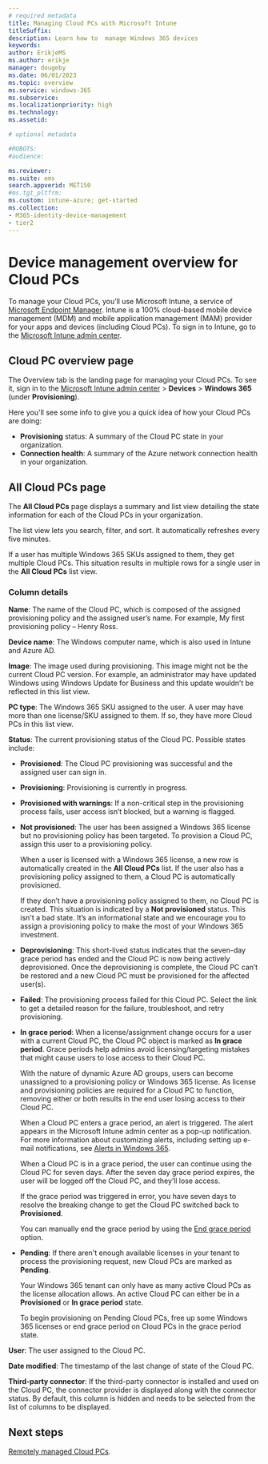 ```yaml
---
# required metadata
title: Managing Cloud PCs with Microsoft Intune
titleSuffix:
description: Learn how to  manage Windows 365 devices
keywords:
author: ErikjeMS  
ms.author: erikje
manager: dougeby
ms.date: 06/01/2023
ms.topic: overview
ms.service: windows-365
ms.subservice:
ms.localizationpriority: high
ms.technology:
ms.assetid: 

# optional metadata

#ROBOTS:
#audience:

ms.reviewer: 
ms.suite: ems
search.appverid: MET150
#ms.tgt_pltfrm:
ms.custom: intune-azure; get-started
ms.collection:
- M365-identity-device-management
- tier2
---
```


# Device management overview for Cloud PCs

To manage your Cloud PCs, you’ll use Microsoft Intune, a service of [Microsoft Endpoint Manager](https://admin.microsoft.com/). Intune is a 100% cloud-based mobile device management (MDM) and mobile application management (MAM) provider for your apps and devices (including Cloud PCs). To sign in to Intune, go to the [Microsoft Intune admin center](https://go.microsoft.com/fwlink/?linkid=2109431).

## Cloud PC overview page

The Overview tab is the landing page for managing your Cloud PCs. To see it, sign in to the [Microsoft Intune admin center](https://go.microsoft.com/fwlink/?linkid=2109431) > **Devices** > **Windows 365** (under **Provisioning**).

Here you'll see some info to give you a quick idea of how your Cloud PCs are doing:

- **Provisioning** status: A summary of the Cloud PC state in your organization.
- **Connection health**:  A summary of the Azure network connection health in your organization.  

## All Cloud PCs page

The **All Cloud PCs** page displays a summary and list view detailing the state information for each of the Cloud PCs in your organization.

The list view lets you search, filter, and sort. It automatically refreshes every five minutes.

If a user has multiple Windows 365 SKUs assigned to them, they get multiple Cloud PCs. This situation results in multiple rows for a single user in the **All Cloud PCs** list view.

### Column details

**Name**: The name of the Cloud PC, which is composed of the assigned provisioning policy and the assigned user’s name. For example, My first provisioning policy – Henry Ross.

**Device name**: The Windows computer name, which is also used in Intune and Azure AD.

**Image**: The image used during provisioning. This image might not be the current Cloud PC version. For example, an administrator may have updated Windows using Windows Update for Business and this update wouldn’t be reflected in this list view.  

**PC type**: The Windows 365 SKU assigned to the user. A user may have more than one license/SKU assigned to them. If so, they have more Cloud PCs in this list view.  

**Status**: The current provisioning status of the Cloud PC. Possible states include:
  
- **Provisioned**: The Cloud PC provisioning was successful and the assigned user can sign in.
- **Provisioning**: Provisioning is currently in progress.  
- **Provisioned with warnings**: If a non-critical step in the provisioning process fails, user access isn’t blocked, but a warning is flagged.  
- **Not provisioned**: The user has been assigned a Windows 365 license but no provisioning policy has been targeted. To provision a Cloud PC, assign this user to a provisioning policy.

  When a user is licensed with a Windows 365 license, a new row is automatically created in the **All Cloud PCs** list. If the user also has a provisioning policy assigned to them, a Cloud PC is automatically provisioned.

  If they don’t have a provisioning policy assigned to them, no Cloud PC is created. This situation is indicated by a **Not provisioned** status. This isn't a bad state. It’s an informational state and we encourage you to assign a provisioning policy to make the most of your Windows 365 investment.  

- **Deprovisioning**: This short-lived status indicates that the seven-day grace period has ended and the Cloud PC is now being actively deprovisioned. Once the deprovisioning is complete, the Cloud PC can’t be restored and a new Cloud PC must be provisioned for the affected user(s).
- **Failed**: The provisioning process failed for this Cloud PC. Select the link to get a detailed reason for the failure, troubleshoot, and retry provisioning.
- **In grace period**: When a license/assignment change occurs for a user with a current Cloud PC, the Cloud PC object is marked as **In grace period**. Grace periods help admins avoid licensing/targeting mistakes that might cause users to lose access to their Cloud PC.

  With the nature of dynamic Azure AD groups, users can become unassigned to a provisioning policy or Windows 365 license. As license and provisioning policies are required for a Cloud PC to function, removing either or both results in the end user losing access to their Cloud PC.

  When a Cloud PC enters a grace period, an alert is triggered. The alert appears in the Microsoft Intune admin center as a pop-up notification. For more information about customizing alerts, including setting up e-mail notifications, see [Alerts in Windows 365](alerts.md).

  When a Cloud PC is in a grace period, the user can continue using the Cloud PC for seven days. After the seven day grace period expires, the user will be logged off the Cloud PC, and they’ll lose access.

  If the grace period was triggered in error, you have seven days to resolve the breaking change to get the Cloud PC switched back to **Provisioned**.

  You can manually end the grace period by using the [End grace period](end-grace-period.md) option.
- **Pending**: If there aren't enough available licenses in your tenant to process the provisioning request, new Cloud PCs are marked as **Pending**.

  Your Windows 365 tenant can only have as many active Cloud PCs as the license allocation allows. An active Cloud PC can either be in a **Provisioned** or **In grace period** state.

  To begin provisioning on Pending Cloud PCs, free up some Windows 365 licenses or end grace period on Cloud PCs in the grace period state. 

**User**: The user assigned to the Cloud PC.  

**Date modified**: The timestamp of the last change of state of the Cloud PC.

**Third-party connector**: If the third-party connector is installed and used on the Cloud PC, the connector provider is displayed along with the connector status. By default, this column is hidden and needs to be selected from the list of columns to be displayed.

<!-- ########################## -->
## Next steps

[Remotely managed Cloud PCs](remotely-manage-cloud-pc.md).

